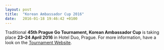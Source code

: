 ```yaml
---
layout: post
title:  "Korean Ambassador Cup 2016"
date:   2016-01-18 19:46:42 +0100
---
```


Traditional **45th Prague Go Tournament, Korean Ambassador Cup** is taking place **23&ndash;24 April 2016**
in Hotel Duo, Prague. For more information, have a look on the
[Tournament Website](http://kac.j2m.cz/index_en.html).
